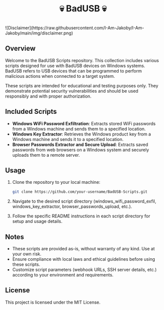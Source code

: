 <div align=center>

# 💀 BadUSB 💀

</div>
<br>
![Disclaimer](https://raw.githubusercontent.com/I-Am-Jakoby/I-Am-Jakoby/main/img/disclaimer.png)

## Overview

Welcome to the BadUSB Scripts repository. This collection includes various scripts designed for use with BadUSB devices on Windows systems. BadUSB refers to USB devices that can be programmed to perform malicious actions when connected to a target system.

These scripts are intended for educational and testing purposes only. They demonstrate potential security vulnerabilities and should be used responsibly and with proper authorization.

## Included Scripts

- **Windows WiFi Password Exfiltration**: Extracts stored WiFi passwords from a Windows machine and sends them to a specified location.
- **Windows Key Extractor**: Retrieves the Windows product key from a Windows machine and sends it to a specified location.
- **Browser Passwords Extractor and Secure Upload**: Extracts saved passwords from web browsers on a Windows system and securely uploads them to a remote server.

## Usage

1. Clone the repository to your local machine:

   ```bash
   git clone https://github.com/your-username/BadUSB-Scripts.git

2. Navigate to the desired script directory (windows_wifi_password_exfil, windows_key_extractor, browser_passwords_upload, etc.).

3. Follow the specific README instructions in each script directory for setup and usage details.

## Notes

- These scripts are provided as-is, without warranty of any kind. Use at your own risk.
- Ensure compliance with local laws and ethical guidelines before using these scripts.
- Customize script parameters (webhook URLs, SSH server details, etc.) according to your environment and requirements.

## License

This project is licensed under the MIT License.
